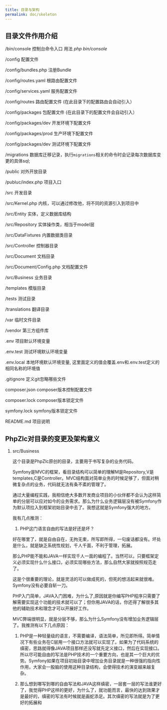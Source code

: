 ```yaml
---
title: 目录与架构
permalink: doc/skeleton
---
```


## 目录文件作用介绍

/bin/console  控制台命令入口  用法 *php bin/console*

/config 配置文件

/config/bundles.php 注册Bundle

/config/routes.yaml 根路由配置文件

/config/services.yaml 服务配置文件

/config/routes 路由配置文件 (在此目录下的配置路由会自动引入）

/config/packages 包配置文件 (在此目录下的配置文件会自动引入）

/config/packages/dev 开发环境下配置文件

/config/packages/prod 生产环境下配置文件

/config/packages/dev 测试环境下配置文件

/migrations 数据库迁移记录，执行`migrations`相关的命令时会记录每次数据库变更的具体sql;

/public  对外开放目录

/publuc/index.php 项目入口

/src 开发目录

/src/Kernel.php 内核，可以通过修改他，将不同的资源引入到项目中

/src/Entity 实体，定义数据库结构

/src/Repository 实体操作类，相当于model层

/src/DataFixtures 内置数据类目录

/src/Controller 控制器目录

/src/Document 文档目录

/src/Document/Config.php 文档配置文件

/src/Business 业务目录

/templates 模版目录

/tests 测试目录

/translations 翻译目录

/var 临时文件目录

/vendor 第三方组件库

.env 项目默认环境变量

.env.test 测试环境默认环境变量

.env.local 本地环境默认环境变量, 这里面定义的值会覆盖.env和.env.test定义的相同名称的环境值

.gitignore 定义git忽略哪些文件

composer.json composer版本控制配置文件

composer.lock  composer版本锁定文件

symfony.lock symfony版本锁定文件

README.md 项目说明

## PhpZlc对目录的变更及架构意义

1. src/Business 

    这个目录是PhpZlc原创的目录，主要用于书写复杂的业务代码。
    
    Symfony是MVC的框架，看目录结构可以简单的理解M是Repository,V是templates,C是Controller。MVC结构面对简单业务的时候足够了，但面对稍微复杂点的业务，代码就无法有条不紊的管理了。
    
    通过大量编程实践，我相信绝大多数开发商业项目的小伙伴都不会认为这样简单的分层可以应对如今的业务需求。那么为什么业务逻辑层没有被Symfony作为默认项拉入到框架初始目录中去了。我想这就是Symfony强大的地方。
    
    我有几点推测：
    
    1. PHP这门语言自由的写法是好还是坏？
    
    好在哪里了，就是自由自在，无拘无束，所写即所得，一句废话都没有。坏处是什么，就是缺乏系统性规划，千人千面，不利于管理，拓展。
    
    那么PHP能不能和JAVA一样实现千人一面的编程了。当然可以，只要框架定义必须实现什么什么接口，必须实现哪些方法，那么自然大家就按照规范走了。
    
    这是个很重要的理论，就是灵活的可以做成死的，但死的想活起来就很难。 Symfony没有必要自斩一刀。
    
    PHP入门简单，JAVA入门困难，为什么了,原因就是你编写PHP程序只需要了解需要实现这个功能的技术就可以了；但你用JAVA的话，你还得了解很多其他的辅助技术和理念才可以开展好工作。
    
    
    
    
    
    MVC弊端很明显，就是分层不够，那么为什么Symfony没有增加业务逻辑层了。我推测有以下几点原因：
    
    1. PHP是一种轻量级的语言，不需要编译，语法简单，所见即所得。简单情况下有些业务在C层用一个接口方法就可以实现了。如果为了代码系统的缜密，思路就得像JAVA项目那样还没写就先定义接口，然后在实现接口。
所以尽可能自由的写法是PHP技术的一个重要方向，也是其一个巨大的优势。Symfony如果在项目初始目录中增加业务目录就是一种很强的指向性作用，大家会一股脑的使用这种目录结构，会使得技术的演变越来越复杂。


    2. 那么想到哪写到哪的自由写法和JAVA这样缜密，一层套一层的写法谁更好了，我觉得PHP这样的更好，为什么了，就功能而言，最快的达到效果才是最好的，缜密的写法有时候就是画蛇添足。其次缜密的写法就是为了更好的拓展和
   


